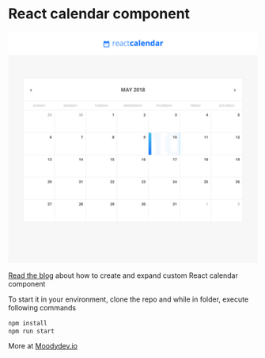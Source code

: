 # React calendar component

![Custom React Calendar Component](./screen.png "Custom React Calendar Component")

[Read the blog](https://blog.flowandform.agency/create-a-custom-calendar-in-react-3df1bfd0b728) about how to create and expand custom React calendar component

To start it in your environment, clone the repo and while in folder, execute following commands

~~~
npm install
npm run start
~~~

More at [Moodydev.io](http://moodydev.io "Moodydev")
